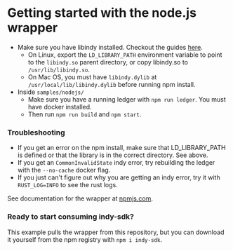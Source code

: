 # Getting started with the node.js wrapper

* Make sure you have libindy installed. Checkout the guides [here](https://github.com/hyperledger/indy-sdk/tree/master/doc).
    * On Linux, export the `LD_LIBRARY_PATH` environment variable to point to the `libindy.so` parent directory, or copy libindy.so to `/usr/lib/libindy.so`.
    * On Mac OS, you must have `libindy.dylib` at `/usr/local/lib/libindy.dylib` before running npm install.
* Inside `samples/nodejs/`
    * Make sure you have a running ledger with `npm run ledger`. You must have docker installed.
    * Then run `npm run build` and `npm start`.
 
### Troubleshooting

* If you get an error on the npm install, make sure that LD\_LIBRARY\_PATH is defined or that the library is in the correct directory. See above.
* If you get an `CommonInvalidState` indy error, try rebuilding the ledger with the `--no-cache` docker flag.
* If you just can't figure out why you are getting an indy error, try it with `RUST_LOG=INFO` to see the rust logs.

See documentation for the wrapper at [npmjs.com](https://www.npmjs.com/package/indy-sdk#installing).

### Ready to start consuming indy-sdk?
This example pulls the wrapper from this repository, but you can download it yourself from the npm registry with `npm i indy-sdk`.